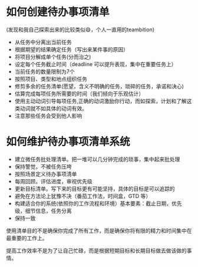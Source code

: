 
# 如何创建待办事项清单

(发现和我自己探索出来的比较类似😄，个人一直用的teambition)

- 从任务中分离出当前任务
- 根据期望的结果确定任务（写出来某件事的原因）
- 将项目分解成单个任务(分而治之)
- 设定每个任务截止时间（deadline 可以提升表现，集中在重要任务上）
- 当前任务的数量限制为7个
- 按照项目、类型和地点组织任务
- 修剪多余的任务清单(愿望，含义不明确的任务，琐碎的任务，承诺和决心)
- 估算完成每项任务所需要的时间（我们倾向于乐观估计）
- 使用主动动词引导每项任务,正确的动词激励你行动，而如探索，计划和了解这类动词就不如具体的动词有效。
- 注意那些任务会受到他人影响

# 如何维护待办事项清单系统

- 建立微任务批处理清单。把一堆可以几分钟完成的琐事，集中起来批处理
- 保持警觉，不被任务压垮
- 按照场景定义待办事项清单
- 每周回顾。评估进度，审视优先级
- 更新目标清单。写下来的目标更有可能坚持，具体的目标是可以追踪的
- 避免在方法论上犹豫不决（番茄工作法，时间盒，GTD 等）
- 构建适合你的系统(依照你的工作流程和环境）基本要素：截止日期，优先级，细节信息，任务分离
- 保持一致

使用清单目的不是确保你完成了所有工作，而是确保你将有限的精力和时间集中在最重要的工作上。

提高工作效率不是为了让自己忙碌，而是根据短期目标和长期目标做去做该做的事情。

